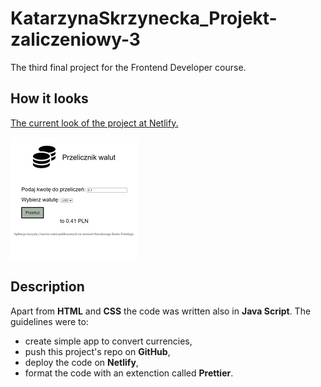 # KatarzynaSkrzynecka_Projekt-zaliczeniowy-3

The third final project for the Frontend Developer course.

## How it looks

[The current look of the project at Netlify.](https://kat-skrzynecka-projekt-zaliczeniowy-3.netlify.app/)

![Main page screenshot 1](/assets/screenshot.jpg)

## Description

Apart from **HTML** and **CSS** the code was written also in **Java Script**.
The guidelines were to:

- create simple app to convert currencies,
- push this project's repo on **GitHub**,
- deploy the code on **Netlify**,
- format the code with an extenction called **Prettier**.
